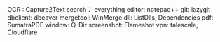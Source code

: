 OCR : Capture2Text
search： everything
editor: notepad++
git: lazygit
dbclient: dbeaver
mergetool: WinMerge
dll: ListDlls, Dependencies
pdf: SumatraPDF
window: Q-Dir
screenshot: Flameshot
vpn: talescale, Cloudflare

